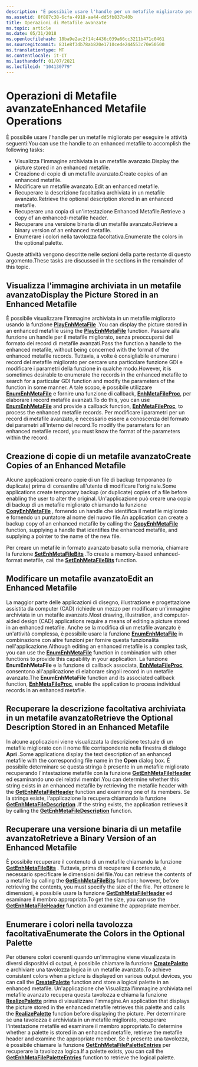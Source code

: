 ```yaml
---
description: "È possibile usare l'handle per un metafile migliorato per eseguire le attività seguenti:"
ms.assetid: 8f887c38-6cfa-4918-aa44-dd5fb837b40b
title: Operazioni di Metafile avanzate
ms.topic: article
ms.date: 05/31/2018
ms.openlocfilehash: 18ba9e2ac2f14c4436c039a66cc3211b471c0461
ms.sourcegitcommit: 831e8f3db78ab820e1710cede244553c70e50500
ms.translationtype: MT
ms.contentlocale: it-IT
ms.lasthandoff: 01/07/2021
ms.locfileid: "104130779"
---
```

# <a name="enhanced-metafile-operations"></a><span data-ttu-id="14d6b-103">Operazioni di Metafile avanzate</span><span class="sxs-lookup"><span data-stu-id="14d6b-103">Enhanced Metafile Operations</span></span>

<span data-ttu-id="14d6b-104">È possibile usare l'handle per un metafile migliorato per eseguire le attività seguenti:</span><span class="sxs-lookup"><span data-stu-id="14d6b-104">You can use the handle to an enhanced metafile to accomplish the following tasks:</span></span>

-   <span data-ttu-id="14d6b-105">Visualizza l'immagine archiviata in un metafile avanzato.</span><span class="sxs-lookup"><span data-stu-id="14d6b-105">Display the picture stored in an enhanced metafile.</span></span>
-   <span data-ttu-id="14d6b-106">Creazione di copie di un metafile avanzato.</span><span class="sxs-lookup"><span data-stu-id="14d6b-106">Create copies of an enhanced metafile.</span></span>
-   <span data-ttu-id="14d6b-107">Modificare un metafile avanzato.</span><span class="sxs-lookup"><span data-stu-id="14d6b-107">Edit an enhanced metafile.</span></span>
-   <span data-ttu-id="14d6b-108">Recuperare la descrizione facoltativa archiviata in un metafile avanzato.</span><span class="sxs-lookup"><span data-stu-id="14d6b-108">Retrieve the optional description stored in an enhanced metafile.</span></span>
-   <span data-ttu-id="14d6b-109">Recuperare una copia di un'intestazione Enhanced Metafile.</span><span class="sxs-lookup"><span data-stu-id="14d6b-109">Retrieve a copy of an enhanced-metafile header.</span></span>
-   <span data-ttu-id="14d6b-110">Recuperare una versione binaria di un metafile avanzato.</span><span class="sxs-lookup"><span data-stu-id="14d6b-110">Retrieve a binary version of an enhanced metafile.</span></span>
-   <span data-ttu-id="14d6b-111">Enumerare i colori nella tavolozza facoltativa.</span><span class="sxs-lookup"><span data-stu-id="14d6b-111">Enumerate the colors in the optional palette.</span></span>

<span data-ttu-id="14d6b-112">Queste attività vengono descritte nelle sezioni della parte restante di questo argomento.</span><span class="sxs-lookup"><span data-stu-id="14d6b-112">These tasks are discussed in the sections in the remainder of this topic.</span></span>

## <a name="display-the-picture-stored-in-an-enhanced-metafile"></a><span data-ttu-id="14d6b-113">Visualizza l'immagine archiviata in un metafile avanzato</span><span class="sxs-lookup"><span data-stu-id="14d6b-113">Display the Picture Stored in an Enhanced Metafile</span></span>

<span data-ttu-id="14d6b-114">È possibile visualizzare l'immagine archiviata in un metafile migliorato usando la funzione [**PlayEnhMetaFile**](/windows/desktop/api/Wingdi/nf-wingdi-playenhmetafile) .</span><span class="sxs-lookup"><span data-stu-id="14d6b-114">You can display the picture stored in an enhanced metafile using the [**PlayEnhMetaFile**](/windows/desktop/api/Wingdi/nf-wingdi-playenhmetafile) function.</span></span> <span data-ttu-id="14d6b-115">Passare alla funzione un handle per il metafile migliorato, senza preoccuparsi del formato dei record di metafile avanzati.</span><span class="sxs-lookup"><span data-stu-id="14d6b-115">Pass the function a handle to the enhanced metafile, without being concerned with the format of the enhanced metafile records.</span></span> <span data-ttu-id="14d6b-116">Tuttavia, a volte è consigliabile enumerare i record del metafile migliorato per cercare una particolare funzione GDI e modificare i parametri della funzione in qualche modo.</span><span class="sxs-lookup"><span data-stu-id="14d6b-116">However, it is sometimes desirable to enumerate the records in the enhanced metafile to search for a particular GDI function and modify the parameters of the function in some manner.</span></span> <span data-ttu-id="14d6b-117">A tale scopo, è possibile utilizzare [**EnumEnhMetaFile**](/windows/desktop/api/Wingdi/nf-wingdi-enumenhmetafile) e fornire una funzione di callback, [**EnhMetaFileProc**](/windows/win32/api/wingdi/nc-wingdi-enhmfenumproc), per elaborare i record metafile avanzati.</span><span class="sxs-lookup"><span data-stu-id="14d6b-117">To do this, you can use [**EnumEnhMetaFile**](/windows/desktop/api/Wingdi/nf-wingdi-enumenhmetafile) and provide a callback function, [**EnhMetaFileProc**](/windows/win32/api/wingdi/nc-wingdi-enhmfenumproc), to process the enhanced metafile records.</span></span> <span data-ttu-id="14d6b-118">Per modificare i parametri per un record di metafile avanzato, è necessario essere a conoscenza del formato dei parametri all'interno del record.</span><span class="sxs-lookup"><span data-stu-id="14d6b-118">To modify the parameters for an enhanced metafile record, you must know the format of the parameters within the record.</span></span>

## <a name="create-copies-of-an-enhanced-metafile"></a><span data-ttu-id="14d6b-119">Creazione di copie di un metafile avanzato</span><span class="sxs-lookup"><span data-stu-id="14d6b-119">Create Copies of an Enhanced Metafile</span></span>

<span data-ttu-id="14d6b-120">Alcune applicazioni creano copie di un file di backup temporaneo (o duplicate) prima di consentire all'utente di modificare l'originale.</span><span class="sxs-lookup"><span data-stu-id="14d6b-120">Some applications create temporary backup (or duplicate) copies of a file before enabling the user to alter the original.</span></span> <span data-ttu-id="14d6b-121">Un'applicazione può creare una copia di backup di un metafile migliorato chiamando la funzione [**CopyEnhMetaFile**](/windows/desktop/api/Wingdi/nf-wingdi-copyenhmetafilea) , fornendo un handle che identifica il metafile migliorato e fornendo un puntatore al nome del nuovo file.</span><span class="sxs-lookup"><span data-stu-id="14d6b-121">An application can create a backup copy of an enhanced metafile by calling the [**CopyEnhMetaFile**](/windows/desktop/api/Wingdi/nf-wingdi-copyenhmetafilea) function, supplying a handle that identifies the enhanced metafile, and supplying a pointer to the name of the new file.</span></span>

<span data-ttu-id="14d6b-122">Per creare un metafile in formato avanzato basato sulla memoria, chiamare la funzione [**SetEnhMetaFileBits**](/windows/desktop/api/Wingdi/nf-wingdi-setenhmetafilebits) .</span><span class="sxs-lookup"><span data-stu-id="14d6b-122">To create a memory-based enhanced-format metafile, call the [**SetEnhMetaFileBits**](/windows/desktop/api/Wingdi/nf-wingdi-setenhmetafilebits) function.</span></span>

## <a name="edit-an-enhanced-metafile"></a><span data-ttu-id="14d6b-123">Modificare un metafile avanzato</span><span class="sxs-lookup"><span data-stu-id="14d6b-123">Edit an Enhanced Metafile</span></span>

<span data-ttu-id="14d6b-124">La maggior parte delle applicazioni di disegno, illustrazione e progettazione assistita da computer (CAD) richiede un mezzo per modificare un'immagine archiviata in un metafile avanzato.</span><span class="sxs-lookup"><span data-stu-id="14d6b-124">Most drawing, illustration, and computer-aided design (CAD) applications require a means of editing a picture stored in an enhanced metafile.</span></span> <span data-ttu-id="14d6b-125">Anche se la modifica di un metafile avanzato è un'attività complessa, è possibile usare la funzione [**EnumEnhMetaFile**](/windows/desktop/api/Wingdi/nf-wingdi-enumenhmetafile) in combinazione con altre funzioni per fornire questa funzionalità nell'applicazione.</span><span class="sxs-lookup"><span data-stu-id="14d6b-125">Although editing an enhanced metafile is a complex task, you can use the [**EnumEnhMetaFile**](/windows/desktop/api/Wingdi/nf-wingdi-enumenhmetafile) function in combination with other functions to provide this capability in your application.</span></span> <span data-ttu-id="14d6b-126">La funzione **EnumEnhMetaFile** e la funzione di callback associata, [**EnhMetaFileProc**](/windows/win32/api/wingdi/nc-wingdi-enhmfenumproc), consentono all'applicazione di elaborare singoli record in un metafile avanzato.</span><span class="sxs-lookup"><span data-stu-id="14d6b-126">The **EnumEnhMetaFile** function and its associated callback function, [**EnhMetaFileProc**](/windows/win32/api/wingdi/nc-wingdi-enhmfenumproc), enable the application to process individual records in an enhanced metafile.</span></span>

## <a name="retrieve-the-optional-description-stored-in-an-enhanced-metafile"></a><span data-ttu-id="14d6b-127">Recuperare la descrizione facoltativa archiviata in un metafile avanzato</span><span class="sxs-lookup"><span data-stu-id="14d6b-127">Retrieve the Optional Description Stored in an Enhanced Metafile</span></span>

<span data-ttu-id="14d6b-128">In alcune applicazioni viene visualizzata la descrizione testuale di un metafile migliorato con il nome file corrispondente nella finestra di dialogo **Apri** .</span><span class="sxs-lookup"><span data-stu-id="14d6b-128">Some applications display the text description of an enhanced metafile with the corresponding file name in the **Open** dialog box.</span></span> <span data-ttu-id="14d6b-129">È possibile determinare se questa stringa è presente in un metafile migliorato recuperando l'intestazione metafile con la funzione [**GetEnhMetaFileHeader**](/windows/desktop/api/Wingdi/nf-wingdi-getenhmetafileheader) ed esaminando uno dei relativi membri.</span><span class="sxs-lookup"><span data-stu-id="14d6b-129">You can determine whether this string exists in an enhanced metafile by retrieving the metafile header with the [**GetEnhMetaFileHeader**](/windows/desktop/api/Wingdi/nf-wingdi-getenhmetafileheader) function and examining one of its members.</span></span> <span data-ttu-id="14d6b-130">Se la stringa esiste, l'applicazione la recupera chiamando la funzione [**GetEnhMetaFileDescription**](/windows/desktop/api/Wingdi/nf-wingdi-getenhmetafiledescriptiona) .</span><span class="sxs-lookup"><span data-stu-id="14d6b-130">If the string exists, the application retrieves it by calling the [**GetEnhMetaFileDescription**](/windows/desktop/api/Wingdi/nf-wingdi-getenhmetafiledescriptiona) function.</span></span>

## <a name="retrieve-a-binary-version-of-an-enhanced-metafile"></a><span data-ttu-id="14d6b-131">Recuperare una versione binaria di un metafile avanzato</span><span class="sxs-lookup"><span data-stu-id="14d6b-131">Retrieve a Binary Version of an Enhanced Metafile</span></span>

<span data-ttu-id="14d6b-132">È possibile recuperare il contenuto di un metafile chiamando la funzione [**GetEnhMetaFileBits**](/windows/desktop/api/Wingdi/nf-wingdi-getenhmetafilebits) . Tuttavia, prima di recuperare il contenuto, è necessario specificare le dimensioni del file.</span><span class="sxs-lookup"><span data-stu-id="14d6b-132">You can retrieve the contents of a metafile by calling the [**GetEnhMetaFileBits**](/windows/desktop/api/Wingdi/nf-wingdi-getenhmetafilebits) function; however, before retrieving the contents, you must specify the size of the file.</span></span> <span data-ttu-id="14d6b-133">Per ottenere le dimensioni, è possibile usare la funzione [**GetEnhMetaFileHeader**](/windows/desktop/api/Wingdi/nf-wingdi-getenhmetafileheader) ed esaminare il membro appropriato.</span><span class="sxs-lookup"><span data-stu-id="14d6b-133">To get the size, you can use the [**GetEnhMetaFileHeader**](/windows/desktop/api/Wingdi/nf-wingdi-getenhmetafileheader) function and examine the appropriate member.</span></span>

## <a name="enumerate-the-colors-in-the-optional-palette"></a><span data-ttu-id="14d6b-134">Enumerare i colori nella tavolozza facoltativa</span><span class="sxs-lookup"><span data-stu-id="14d6b-134">Enumerate the Colors in the Optional Palette</span></span>

<span data-ttu-id="14d6b-135">Per ottenere colori coerenti quando un'immagine viene visualizzata in diversi dispositivi di output, è possibile chiamare la funzione [**CreatePalette**](/windows/desktop/api/Wingdi/nf-wingdi-createpalette) e archiviare una tavolozza logica in un metafile avanzato.</span><span class="sxs-lookup"><span data-stu-id="14d6b-135">To achieve consistent colors when a picture is displayed on various output devices, you can call the [**CreatePalette**](/windows/desktop/api/Wingdi/nf-wingdi-createpalette) function and store a logical palette in an enhanced metafile.</span></span> <span data-ttu-id="14d6b-136">Un'applicazione che Visualizza l'immagine archiviata nel metafile avanzato recupera questa tavolozza e chiama la funzione [**RealizePalette**](/windows/desktop/api/Wingdi/nf-wingdi-realizepalette) prima di visualizzare l'immagine.</span><span class="sxs-lookup"><span data-stu-id="14d6b-136">An application that displays the picture stored in the enhanced metafile retrieves this palette and calls the [**RealizePalette**](/windows/desktop/api/Wingdi/nf-wingdi-realizepalette) function before displaying the picture.</span></span> <span data-ttu-id="14d6b-137">Per determinare se una tavolozza è archiviata in un metafile migliorato, recuperare l'intestazione metafile ed esaminare il membro appropriato.</span><span class="sxs-lookup"><span data-stu-id="14d6b-137">To determine whether a palette is stored in an enhanced metafile, retrieve the metafile header and examine the appropriate member.</span></span> <span data-ttu-id="14d6b-138">Se è presente una tavolozza, è possibile chiamare la funzione [**GetEnhMetaFilePaletteEntries**](/windows/desktop/api/Wingdi/nf-wingdi-getenhmetafilepaletteentries) per recuperare la tavolozza logica.</span><span class="sxs-lookup"><span data-stu-id="14d6b-138">If a palette exists, you can call the [**GetEnhMetaFilePaletteEntries**](/windows/desktop/api/Wingdi/nf-wingdi-getenhmetafilepaletteentries) function to retrieve the logical palette.</span></span>

 

 
